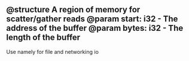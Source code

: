 @structure
A region of memory for scatter/gather reads
@param start: i32 - The address of the buffer
@param bytes: i32 - The length of the buffer
---
Use namely for file and networking io